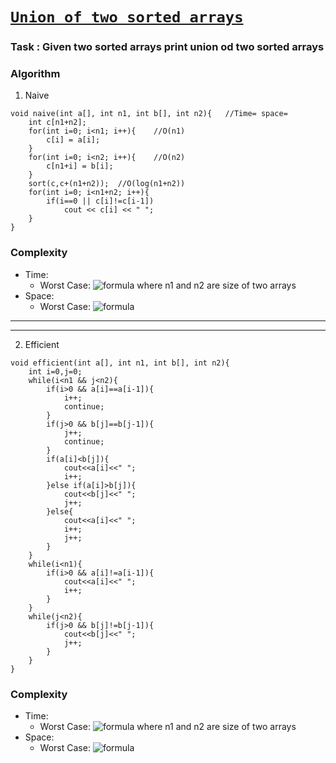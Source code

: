 # [`Union of two sorted arrays`](Union_of_two_sorted_arrays)


### Task : Given two sorted arrays print union od two sorted arrays

### Algorithm
1. Naive
```
void naive(int a[], int n1, int b[], int n2){   //Time= space=
    int c[n1+n2];
    for(int i=0; i<n1; i++){    //O(n1)
        c[i] = a[i];
    }
    for(int i=0; i<n2; i++){    //O(n2)
        c[n1+i] = b[i];
    }
    sort(c,c+(n1+n2));  //O(log(n1+n2))
    for(int i=0; i<n1+n2; i++){
        if(i==0 || c[i]!=c[i-1])
            cout << c[i] << " ";
    }
}
```
    
### Complexity
- Time:
    - Worst Case: ![formula](https://render.githubusercontent.com/render/math?math=O(sum(n1,n2)*log(sum(n1,n2)))) where n1 and n2 are size of two arrays
- Space:
    - Worst Case: ![formula](https://render.githubusercontent.com/render/math?math=O(sum(n1,n2)))

<hr><hr>

2. Efficient
```
void efficient(int a[], int n1, int b[], int n2){   
    int i=0,j=0;
    while(i<n1 && j<n2){
        if(i>0 && a[i]==a[i-1]){
            i++;
            continue;
        }
        if(j>0 && b[j]==b[j-1]){
            j++;
            continue;
        }
        if(a[i]<b[j]){
            cout<<a[i]<<" ";
            i++;
        }else if(a[i]>b[j]){
            cout<<b[j]<<" ";
            j++;
        }else{
            cout<<a[i]<<" ";
            i++;
            j++;
        }
    }
    while(i<n1){
        if(i>0 && a[i]!=a[i-1]){
            cout<<a[i]<<" ";
            i++;
        }
    }
    while(j<n2){
        if(j>0 && b[j]!=b[j-1]){
            cout<<b[j]<<" ";
            j++;
        }
    }
}
```
### Complexity
- Time:
    - Worst Case: ![formula](https://render.githubusercontent.com/render/math?math=O(sum(n1,n2))) where n1 and n2 are size of two arrays
- Space:
    - Worst Case: ![formula](https://render.githubusercontent.com/render/math?math=O(1))

